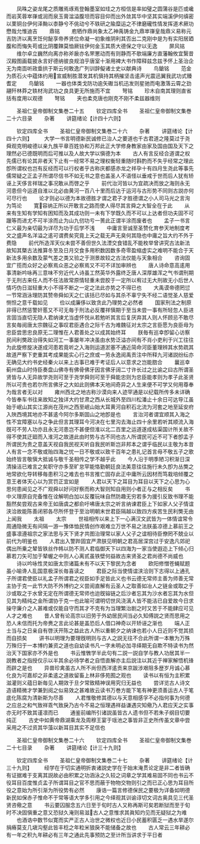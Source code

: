 <!-- { "loadSidebar": true } -->
　　凤咮之姿龙尾之质雕焉琢焉登翰墨室如珪之方桓信是率如璧之圆蒲谷是匹或巉而岩芙蓉崒嵂或润而泉玉膏湓溢腹坦而容目仰而出外敛其华中坚其实端溪伊何缜密以栗铜台伊何泽黝以桼静兮不佻动兮不轶研之隃糜运之不律磨礲性情发挥道术厥功懋哉允惟迪吉
　　鼎铭
　　庖牺作鼎尚象太乙神禹铸金九鼎崒嵂皇哉鼎义易称元吉防济以离烹饪何飶享帝养贤位命凝一初象维阴利其否出二克刚中是为有实阳居廼腹和而悔失苟或比阴覆餗莫恤厥铉伊何金玉其质大德保之守以无逸
　　屏风铭
　　维尔卓立巍然向离亦称斧扆亦名罘罳动而有则静而不欹端廉方直藩翰攸宜繄昔汉殿图画载披永言好德纳彼良规洎乎唐室十渐用裨大书作障释兹念兹予怀上圣治企无为南靣听政埀拱于斯云何敢逸广列训辞儗诸士史以献典诗
　　鸟鎗铭
　　范金为质石火中蕴体约用宣威制胜潜发其机愼持其柄摧坚击逺声光震迅翼我武功式臻耆定
　　鸟鎗铭
　　一器也体类戈防功逾矢礮当机迅发则星驰而电激落云霄之劲翮歼林莽之轶材洵武功之良具更无所施而不宜
　　弩铭
　　珍木自南其理则直省括有度用以观德
　　弩铭
　　夹也柔克唐也刚克不刚不柔兹器维则





　　圣祖仁皇帝御制文集巻二十五
　　钦定四库全书
　　圣祖仁皇帝御制文集巻二十六目录
　　杂著
　　讲筵绪论【计四十六则】












　　钦定四库全书
　　圣祖仁皇帝御制文集巻二十六
　　杂著
　　讲筵绪论【计四十六则】
　　大学一书言明德新民诚修已治人之要道也千古君道之隆莫过于尧舜观克明峻德以亲九族平章百姓协和万邦此正大学修身教家由家及国由国及天下之理然必已德既明而后可推以及人故大学以愼德为本
　　古人有言反经合道谓之权先儒已有论其非者天下止有一经常不易之理权衡轻重随时斟酌而不失乎经常之理此卽所谓权也岂有反经而可以行权者乎古称庆都感赤龙之祥孕十有四月生尧此等事先儒常疑之正孟子所谓尽信书不如无书之意也盖圣人不语怪以垂戒于世而后人犹有矫诬上天侈言祥瑞之事况敢从而啓之乎
　　前代治河皆以为宜疏决而放之海则永无河患但今运道自淮以北必由黄河一百八十里而后达于运河与古形势不同则古説亦何可尽行也
　　论才则必以德为本故德胜才谓之君子才胜德谓之小人司马光之言洵为笃论
　　寛容纳正所以开敢言之路而使人得尽其言舜之大智全在于此
　　从来有生知有学知有困知而及其成功则一未有下学既久而不可以上达者但功夫固不可躐等而进尤不可半涂而止为山九仞功亏一篑此正谓半涂而废者也
　　孟子一书言仁义最为亲切最为详尽为功于后学不浅
　　中庸言至诚至圣赞化育参天地制度考文之盛声名洋溢之逺可谓费矣究竟上天之载无声无臭何其隐也中庸之旨大约不外于费隐
　　前代所造浑天仪未尝不善但世久法湮交食错乱不能枚举曾讲究古法新法故知其槩古法推算冬至及日月交食多用积数因数多奇零盈缩虚实之难明不能合于天新法多用余数及蒙气差之类又验之于测景故较之古法仅能与天象相合
　　咨询固宜广揽而众好之必察焉众恶之必察焉又不可不详加审辨也
　　唐人诗命意高逺用事清新吟咏再三意味不穷近代人诗虽工然英华外露终乏唐人深厚雄浑之气书谓刑期于无刑古来任人而不任法故常原情轻重未尝胶于一定所以宥过无大刑故无小后世人情巧伪日滋轻重大小不得不断之一定之法此亦势之不得已也
　　大禹谟帝德罔愆一节常涵泳理防其赞帝舜如天之仁该括已尽如与其杀不辜宁失不经二语觉圣人慈爱恻怛之意千载如见
　　俭以成廉侈以致贪此乃理势之必然者
　　国家刑法之制原非得已然惩警奸慝又不可无毎于刑法必反覆祥愼期于至当未尝一事有所轻忽人臣进言固当直切无隐人君纳谏尤当虚怀悦从若勉听其言后复厌弃其人则人怀顾忌不敢尽言矣毎阅唐太宗魏征之事叹君臣遇合之际千古为难魏征对太宗之言臣愿为良臣毋为忠臣尝思忠良原无二理惟在人君善处之以成其始终耳
　　朕毎有巡幸卽留心访察民间利獘政治得失如河工一事屡年冲决虽由水势泛溢亦间有不肖小吏利于兴工往往为此旋修旋决遂成河患若竟听之入海则运道淤塞不通近简命河臣董理辨其水势疏其故道严察下吏重其考成果能实心行之庶或一劳永逸阅禹贡注中所释九河诸説纷纭亦无确见大约书史经秦火以来上古事已难于考证后人以意求之岂能脗合
　　曩巡幸蓟州盘山时侍臣奏盘山佛寺有佛骨佛牙因言佛牙阔二寸许长过之比谕之曰古所谓圣贤皆与人无异故学尧则可至于尧学舜则可至于舜能忠则为忠臣能孝则为孝子此圣贤所以可贵也若尔所言佛牙之大如此则佛本天地间奇异之人生来便不可学又何用尊奉为哉言者无以对
　　雍州西北之地古称沙漠向来人迹罕通是以纪载所传多未详确今皆奉车书往来故知之独详大约甘肃之西从长城外至四川松潘止十余日可达导江虽始于岷山其实江源尚在茂州之西至岷山始大耳黄河自积石北流为河套之地至延安府入陜西境其地亦不甚逺今阿尔多斯固山之地卽是也
　　言治河者谓宜顺其入海之性不宜障塞以与之争此但言其理耳今河决在七里沟去海止四十余里若听其顺流入海旣可不劳人功亦且永无河患岂不甚便但淮以北二百里之运道遂成枯渠国计所关故不得不使其迂廻而入淮河之故道此由时势与古不同也古人所谓民可近不可下者卽孟子所谓民为贵之意盖天视自我民视天听自我民听斯岂非邦本之谓乎临民以主敬为本昔人有言一念不敬或贻四海之忧一日不敬或以致千百年之患礼记首言毋不敬五子之歌始终皆言敬愼大抵诚与敬千圣相传之学不越乎此
　　今人沿于明季陋习积渐日深清操洁已难言之矣职守亦多至旷怠罕能恪勤朝廷良法美意往往施行未久卽为丛獘之地常欲化导转移毎患积习之难去也书言推亡固存此正中庸所云因材而笃栽培倾覆之意王者体天心以为赏罚正宜如是
　　人君以天下之耳目为耳目以天下之心思为心思何患闻见之不广观舜以好问好察而称大智则知自用则小者正与之相反矣
　　书中义理原自完备惟在诠解明白加以反覆玩味自然防趣无穷若多为援引反致书理不能豁然矣尝观古来帝王如唐虞之都俞吁咈唐太宗之听言纳谏君臣上下如家人父子情谊浃洽故能陈善闭邪各尽所怀登于至治明朝末世君臣隔越以致四方疾苦生民利獘无由上闻我
　　太祖
　　太宗
　　世祖相传以来上下一心满汉文武皆为一体情谊常令周通隐微无有间隔一游一豫体恤民情创作艰难立万世不易之法朕虽凉德上慕前王之盛事凛遵祖宗之家法思与天下贤才共图治理常以家人父子之谊相待臣僚罔不兢业以前代为明鉴也
　　人君出入警跸固宜严肃朕见明朝之君高居深宫过于安逸凡郊祀偶出所乗之辇皆铁丝作帏以防不测人君临御天下以四海为一家当使遐迩上下倾心归慕若刀矢可加于辇幄之中则人心离贰虽铁壁何益故古来贤圣之君尚德不尚威也
　　诗以吟咏性灵如唐太宗诸篇未有不以天下黎民为念者
　　欧阳修憎苍蝇赋题虽小喻谗人乱国意极深长毎喜读之
　　君臣之际当使情谊浃洽则下志得以上通孔子所谓君使臣以礼孟子所谓君之视臣如手足皆此义也书云德无常师主善为师善无常主协于克一此节大防不外博约之义尝阅直解有云圣人之取善如冶人之链金或取之于沙或取之于水曾无定在所谓德无常师也迨旣镕链之后沙者忘其为沙水者忘其为水但见其为精纯之金所谓协于克一也此喻可谓明切世风浇漓人皆不能洁已自爱故今日求操守廉介之人甚难或仅能自守而其才不克有为当理繁治剧之时又苦于不能肆应可见人才之难也
　　昔人曾有论高宗以旧劳于外幼居民间当必久知傅説之贤而思用之恐人未信而托为帝赉之言此论甚是盖恐后人借口神奇以开矫诬之渐也
　　端人正士当与之日亲自有啓沃开陈之益此古人所以重朝夕之纳谏也若小人日近则不觉其损而自损矣
　　讲书以明理为要理旣明则与古人之説无往不合此所谓一本散为万殊万殊归于一本博约兼资之道也自幼读书凡一字未明必加寻绎期无自欺不特读书为然治天下国家亦不外是也
　　书云惟斆学半此句有二説一説自学与教人功居其半一説教者之指授仅示以半其余必待学者之自悟直解亦主后説注以其近于禅家解悟机锋而辟之是也
　　异兽珍禽虽古人所不尚但西洋逺贡来京跋涉艰阻多歴岁月诚心慕化良为可嘉却之非柔逺之道故留畜上林非侈苑囿之观也
　　读书以有恒为主积累滋灌则义蕴日新毎见人期效于旦夕常致精神误用究归无益也
　　尝详览古人诗文造语精微才学兼到阅之似易效之甚难故云读书万巻方能下笔有神更须善运古人于笔底化陈腐为清新斯为尽善
　　人君惟敬修其德以与天意相感孚不必指何事为何德之应总之和气致祥乖气致戾乃古今不易之恒理遇祥益谦遇灾知儆乃人君应天之实事亦无时不致其谨凛而已
　　通鉴前编所引诸説虽皆古人遗书但不若朱子纲目切要纯正
　　古史中如黄帝鼎湖乘龙及周穆王宴于瑶池之事皆非正史所传虽文章中尝采用之不过资其华藻以新耳目其实不足信也

　　圣祖仁皇帝御制文集巻二十六
　　钦定四库全书
　　圣祖仁皇帝御制文集巻二十七目录
　　杂著
　　讲筵绪论【计三十九则】












　　钦定四库全书
　　圣祖仁皇帝御制文集巻二十七
　　杂著
　　讲筵绪论【计三十九则】
　　经学在于切实通明折衷诸説史学在于始末淹贯论定是非二者皆确有证据难于支离其説故必由积累之功涵泳之久较之词章之学其难易固不同也书云不役耳目百度惟贞孟子所谓耳目之官不思而蔽于物物交物则引之而已正心思为耳目所役之意始为所引渐为所役势有必然
　　康诰一篇言修德保民之要极为详备如明德新民如保赤子惟命不于常等语大学多引用之今绎观其训谕谆切文词古奥具见三代圣贤咨儆之意
　　书云要囚服念五六日至于旬时古人又称再斯可矣若断狱而至于旬时不决固愼重之意又恐狱久淹则易滋古人之意惟求其眞知灼见而无疑狱之为难
　　也酒诰中数节似寛而实严正古人治世之微权也近日小民蓄积匮乏一遇水旱遂尔捐瘠莫支几塡沟壑此皆丰稔之年粒米狼戾不能储备之故也
　　古人常云三年耕必有一年之积九年耕必有三年之通此先事预防之至计所当讲求于平日者
